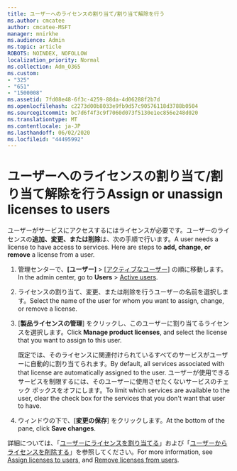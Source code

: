 ```yaml
---
title: ユーザーへのライセンスの割り当て/割り当て解除を行う
ms.author: cmcatee
author: cmcatee-MSFT
manager: mnirkhe
ms.audience: Admin
ms.topic: article
ROBOTS: NOINDEX, NOFOLLOW
localization_priority: Normal
ms.collection: Adm_O365
ms.custom:
- "325"
- "651"
- "1500008"
ms.assetid: 7fd08e48-6f3c-4259-88da-4d06288f2b7d
ms.openlocfilehash: c2273d00b8033e9fb9d57c90576118d3788b0504
ms.sourcegitcommit: bc7d6f4f3c9f7060d073f5130e1ec856e248d020
ms.translationtype: MT
ms.contentlocale: ja-JP
ms.lasthandoff: 06/02/2020
ms.locfileid: "44495992"
---
```

# <a name="assign-or-unassign-licenses-to-users"></a><span data-ttu-id="8562e-102">ユーザーへのライセンスの割り当て/割り当て解除を行う</span><span class="sxs-lookup"><span data-stu-id="8562e-102">Assign or unassign licenses to users</span></span>

<span data-ttu-id="8562e-p101">ユーザーがサービスにアクセスするにはライセンスが必要です。ユーザーのライセンスの**追加、変更、または削除**は、次の手順で行います。</span><span class="sxs-lookup"><span data-stu-id="8562e-p101">A user needs a license to have access to services. Here are steps to **add, change, or remove** a license from a user.</span></span>
  
1. <span data-ttu-id="8562e-105">管理センターで、**[ユーザー]** \> [[アクティブなユーザー]](https://go.microsoft.com/fwlink/p/?linkid=834822) の順に移動します。</span><span class="sxs-lookup"><span data-stu-id="8562e-105">In the admin center, go to **Users** \> [Active users](https://go.microsoft.com/fwlink/p/?linkid=834822).</span></span>

2. <span data-ttu-id="8562e-106">ライセンスの割り当て、変更、または削除を行うユーザーの名前を選択します。</span><span class="sxs-lookup"><span data-stu-id="8562e-106">Select the name of the user for whom you want to assign, change, or remove a license.</span></span>

3. <span data-ttu-id="8562e-107">[**製品ライセンスの管理**] をクリックし、このユーザーに割り当てるライセンスを選択します。</span><span class="sxs-lookup"><span data-stu-id="8562e-107">Click **Manage product licenses**, and select the license that you want to assign to this user.</span></span>

    <span data-ttu-id="8562e-108">既定では、そのライセンスに関連付けられているすべてのサービスがユーザーに自動的に割り当てられます。</span><span class="sxs-lookup"><span data-stu-id="8562e-108">By default, all services associated with that license are automatically assigned to the user.</span></span> <span data-ttu-id="8562e-109">ユーザーが使用できるサービスを制限するには、そのユーザーに使用させたくないサービスのチェック ボックスをオフにします。</span><span class="sxs-lookup"><span data-stu-id="8562e-109">To limit which services are available to the user, clear the check box for the services that you don't want that user to have.</span></span>

4. <span data-ttu-id="8562e-110">ウィンドウの下で、[**変更の保存**] をクリックします。</span><span class="sxs-lookup"><span data-stu-id="8562e-110">At the bottom of the pane, click **Save changes**.</span></span>

<span data-ttu-id="8562e-111">詳細については、「[ユーザーにライセンスを割り当てる](https://docs.microsoft.com/microsoft-365/admin/add-users/add-users)」および「[ユーザーからライセンスを削除する](https://docs.microsoft.com/microsoft-365/admin/add-users/delete-a-user)」を参照してください。</span><span class="sxs-lookup"><span data-stu-id="8562e-111">For more information, see [Assign licenses to users](https://docs.microsoft.com/microsoft-365/admin/add-users/add-users), and [Remove licenses from users](https://docs.microsoft.com/microsoft-365/admin/add-users/delete-a-user).</span></span>
